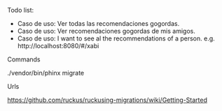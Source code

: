 Todo list:

- Caso de uso: Ver todas las recomendaciones gogordas.
- Caso de uso: Ver recomendaciones gogordas de mis amigos.
- Caso de uso: I want to see al the recommendations of a person. e.g. http://localhost:8080/#/xabi



Commands


./vendor/bin/phinx migrate


Urls

https://github.com/ruckus/ruckusing-migrations/wiki/Getting-Started
